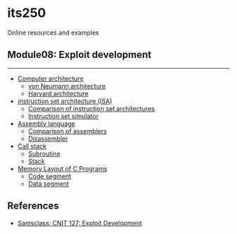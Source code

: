 # its250
Online resources and examples

## Module08: Exploit development




----------------------------------

* [Computer architecture](https://en.wikipedia.org/wiki/Computer_architecture)
  * [von Neumann architecture](https://en.wikipedia.org/wiki/Von_Neumann_architecture)
  * [Harvard architecture](https://en.wikipedia.org/wiki/Harvard_architecture)
* [instruction set architecture (ISA)](https://en.wikipedia.org/wiki/Instruction_set_architecture)
  * [Comparison of instruction set architectures](https://en.wikipedia.org/wiki/Comparison_of_instruction_set_architectures)
  * [Instruction set simulator](https://en.wikipedia.org/wiki/Instruction_set_simulator)
* [Assembly language](https://en.wikipedia.org/wiki/Assembly_language)
  * [Comparison of assemblers](https://en.wikipedia.org/wiki/Comparison_of_assemblers)
  * [Disassembler](https://en.wikipedia.org/wiki/Disassembler)
* [Call stack](https://en.wikipedia.org/wiki/Call_stack)
  * [Subroutine](https://en.wikipedia.org/wiki/Subroutine)
  * [Stack](https://en.wikipedia.org/wiki/Stack_(abstract_data_type))
* [Memory Layout of C Programs](https://www.geeksforgeeks.org/memory-layout-of-c-program/)
  * [Code segment](https://en.wikipedia.org/wiki/Code_segment)
  * [Data segment](https://en.wikipedia.org/wiki/Data_segment)

## References
* [Samsclass: CNIT 127: Exploit Development](https://samsclass.info/127/127_S21.shtml)